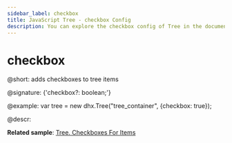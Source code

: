 ```yaml
---
sidebar_label: checkbox
title: JavaScript Tree - checkbox Config 
description: You can explore the checkbox config of Tree in the documentation of the DHTMLX JavaScript UI library. Browse developer guides and API reference, try out code examples and live demos, and download a free 30-day evaluation version of DHTMLX Suite 7.
---
```


# checkbox

@short: adds checkboxes to tree items

@signature: {'checkbox?: boolean;'}

@example:
var tree = new dhx.Tree("tree_container", {checkbox: true});

@descr:

**Related sample**: [Tree. Checkboxes For Items](https://snippet.dhtmlx.com/hgsivvpb)

[comment]: # (@related: tree/initialization_of_dhtmlxtree.md#initialize-tree tree/configuration.md#checkboxes-for-items)
